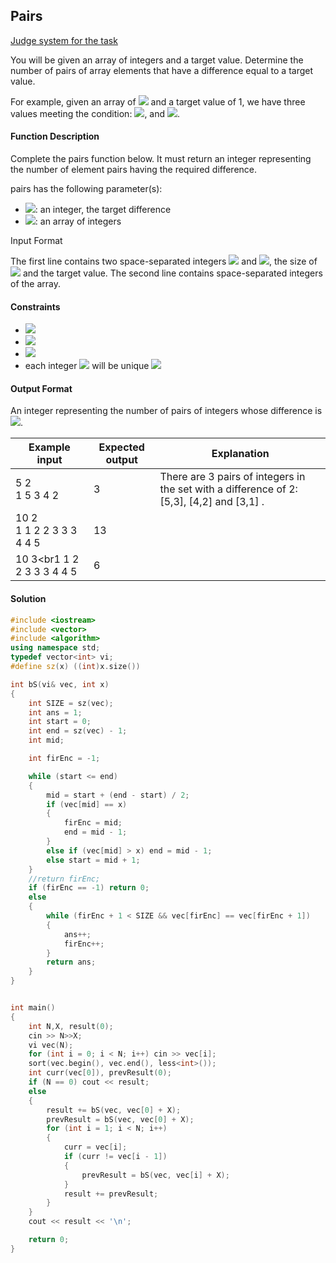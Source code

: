## Pairs
[Judge system for the task](https://www.hackerrank.com/challenges/pairs/problem?h_r=internal-search)

You will be given an array of integers and a target value. Determine the number of pairs of array elements that have a difference equal to a target value.

For example, given an array of <img src="https://latex.codecogs.com/svg.latex?\Large&space;[1,2,3,4]"> and a target value of 1, we have three values meeting the condition: <img src="https://latex.codecogs.com/svg.latex?\Large&space;2-1=1,3-2=1">, and <img src="https://latex.codecogs.com/svg.latex?\Large&space;4-3=1">.

#### Function Description

Complete the pairs function below. It must return an integer representing the number of element pairs having the required difference.

pairs has the following parameter(s):

- <img src="https://latex.codecogs.com/svg.latex?\Large&space;k">: an integer, the target difference
- <img src="https://latex.codecogs.com/svg.latex?\Large&space;arr">: an array of integers

Input Format

The first line contains two space-separated integers <img src="https://latex.codecogs.com/svg.latex?\Large&space;n"> and <img src="https://latex.codecogs.com/svg.latex?\Large&space;k">, the size of <img src="https://latex.codecogs.com/svg.latex?\Large&space;arr"> and the target value.
The second line contains space-separated integers of the array.

#### Constraints
- <img src="https://latex.codecogs.com/svg.latex?\Large&space;2\le{n}\le{10^5}">
- <img src="https://latex.codecogs.com/svg.latex?\Large&space;0<k<10^9">
- <img src="https://latex.codecogs.com/svg.latex?\Large&space;0<arr[i]<2^{31}-1">
- each integer <img src="https://latex.codecogs.com/svg.latex?\Large&space;arr[i]"> will be unique <img src="https://latex.codecogs.com/svg.latex?\Large&space;(In{\;}{\;}our{\;}{\;}implementation{\;}{\;}this{\;}{\;}condition{\;}{\;}is{\;}{\;}not{\;}{\;}necessary)">

#### Output Format

An integer representing the number of pairs of integers whose difference is <img src="https://latex.codecogs.com/svg.latex?\Large&space;k">.

Example input|Expected output|Explanation
-|-|-
5 2  <br>1 5 3 4 2 |3|There are 3 pairs of integers in the set with a difference of 2: [5,3], [4,2] and [3,1] .
10 2 <br>1 1 2 2 3 3 3 4 4 5|13
10 3<br1 1 2 2 3 3 3 4 4 5|6
#### Solution
```cpp
#include <iostream>
#include <vector>
#include <algorithm>
using namespace std;
typedef vector<int> vi;
#define sz(x) ((int)x.size())

int bS(vi& vec, int x)
{
	int SIZE = sz(vec);
	int ans = 1;
	int start = 0;
	int end = sz(vec) - 1;
	int mid;

	int firEnc = -1;

	while (start <= end)
	{
		mid = start + (end - start) / 2;
		if (vec[mid] == x)
		{
			firEnc = mid;
			end = mid - 1;
		}
		else if (vec[mid] > x) end = mid - 1;		
		else start = mid + 1;		
	}
	//return firEnc;
	if (firEnc == -1) return 0;	
	else
	{
		while (firEnc + 1 < SIZE && vec[firEnc] == vec[firEnc + 1])
		{
			ans++;
			firEnc++;
		}
		return ans;
	}
}


int main()
{
	int N,X, result(0);
	cin >> N>>X;
	vi vec(N);
	for (int i = 0; i < N; i++) cin >> vec[i];
	sort(vec.begin(), vec.end(), less<int>());
	int curr(vec[0]), prevResult(0);
	if (N == 0) cout << result;	
	else
	{
		result += bS(vec, vec[0] + X);
		prevResult = bS(vec, vec[0] + X);
		for (int i = 1; i < N; i++)
		{
			curr = vec[i];
			if (curr != vec[i - 1])
			{
				prevResult = bS(vec, vec[i] + X);
			}			
			result += prevResult;
		}
	}
	cout << result << '\n';

	return 0;
}
```
